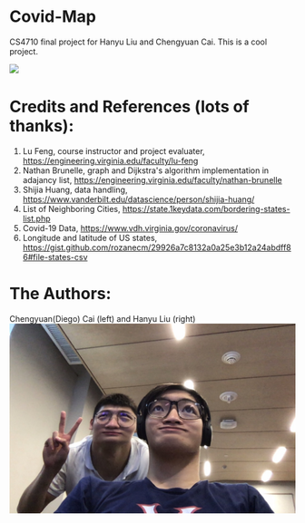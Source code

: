 # Covid-Map

CS4710 final project for Hanyu Liu and Chengyuan Cai. This is a cool project.

![](/images/illustration.gif)

# Credits and References (lots of thanks):
1. Lu Feng, course instructor and project evaluater, https://engineering.virginia.edu/faculty/lu-feng
2. Nathan Brunelle, graph and Dijkstra's algorithm implementation in adajancy list, https://engineering.virginia.edu/faculty/nathan-brunelle
3. Shijia Huang, data handling, https://www.vanderbilt.edu/datascience/person/shijia-huang/
4. List of Neighboring Cities, https://state.1keydata.com/bordering-states-list.php
5. Covid-19 Data, https://www.vdh.virginia.gov/coronavirus/
6. Longitude and latitude of US states, https://gist.github.com/rozanecm/29926a7c8132a0a25e3b12a24abdff86#file-states-csv


# The Authors:
Chengyuan(Diego) Cai (left) and Hanyu Liu (right)
![GitHub Logo](/images/two_students.png)

